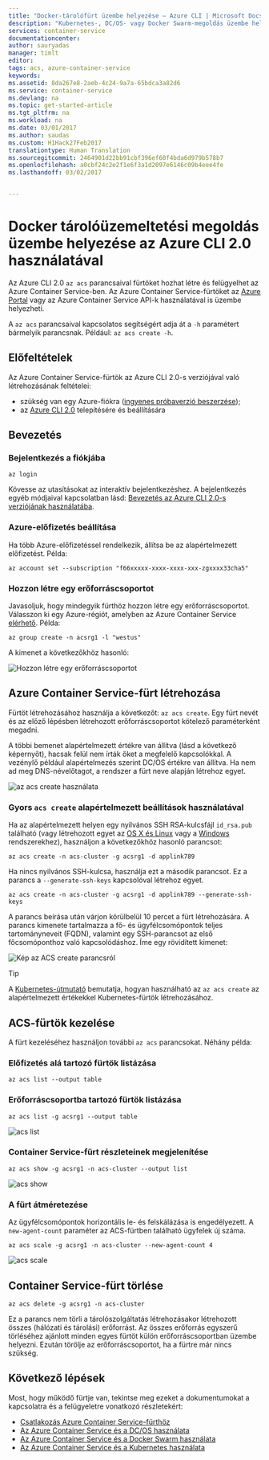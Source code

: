 ```yaml
---
title: "Docker-tárolófürt üzembe helyezése – Azure CLI | Microsoft Docs"
description: "Kubernetes-, DC/OS- vagy Docker Swarm-megoldás üzembe helyezése az Azure Container Service-ben az Azure CLI 2.0 használatával"
services: container-service
documentationcenter: 
author: sauryadas
manager: timlt
editor: 
tags: acs, azure-container-service
keywords: 
ms.assetid: 8da267e8-2aeb-4c24-9a7a-65bdca3a82d6
ms.service: container-service
ms.devlang: na
ms.topic: get-started-article
ms.tgt_pltfrm: na
ms.workload: na
ms.date: 03/01/2017
ms.author: saudas
ms.custom: H1Hack27Feb2017
translationtype: Human Translation
ms.sourcegitcommit: 2464901d22bb91cbf396ef60f4bda6d979b578b7
ms.openlocfilehash: a0cbf24c2e2f1e6f3a1d2097e6146c09b4eee4fe
ms.lasthandoff: 03/02/2017


---
```

# <a name="deploy-a-docker-container-hosting-solution-using-the-azure-cli-20"></a>Docker tárolóüzemeltetési megoldás üzembe helyezése az Azure CLI 2.0 használatával

Az Azure CLI 2.0 `az acs` parancsaival fürtöket hozhat létre és felügyelhet az Azure Container Service-ben. Az Azure Container Service-fürtöket az [Azure Portal](container-service-deployment.md) vagy az Azure Container Service API-k használatával is üzembe helyezheti.

A `az acs` parancsaival kapcsolatos segítségért adja át a `-h` paramétert bármelyik parancsnak. Például: `az acs create -h`.



## <a name="prerequisites"></a>Előfeltételek
Az Azure Container Service-fürtök az Azure CLI 2.0-s verziójával való létrehozásának feltételei:
* szükség van egy Azure-fiókra ([ingyenes próbaverzió beszerzése](https://azure.microsoft.com/pricing/free-trial/));
* az [Azure CLI 2.0](/cli/azure/install-az-cli2) telepítésére és beállítására

## <a name="get-started"></a>Bevezetés 
### <a name="log-in-to-your-account"></a>Bejelentkezés a fiókjába
```azurecli
az login 
```

Kövesse az utasításokat az interaktív bejelentkezéshez. A bejelentkezés egyéb módjaival kapcsolatban lásd: [Bevezetés az Azure CLI 2.0-s verziójának használatába](/cli/azure/get-started-with-az-cli2).

### <a name="set-your-azure-subscription"></a>Azure-előfizetés beállítása

Ha több Azure-előfizetéssel rendelkezik, állítsa be az alapértelmezett előfizetést. Példa:

```
az account set --subscription "f66xxxxx-xxxx-xxxx-xxx-zgxxxx33cha5"
```


### <a name="create-a-resource-group"></a>Hozzon létre egy erőforráscsoportot
Javasoljuk, hogy mindegyik fürthöz hozzon létre egy erőforráscsoportot. Válasszon ki egy Azure-régiót, amelyben az Azure Container Service [elérhető](https://azure.microsoft.com/en-us/regions/services/). Példa:

```azurecli
az group create -n acsrg1 -l "westus"
```
A kimenet a következőkhöz hasonló:

![Hozzon létre egy erőforráscsoportot](media/container-service-create-acs-cluster-cli/rg-create.png)


## <a name="create-an-azure-container-service-cluster"></a>Azure Container Service-fürt létrehozása

Fürtöt létrehozásához használja a következőt: `az acs create`.
Egy fürt nevét és az előző lépésben létrehozott erőforráscsoportot kötelező paraméterként megadni. 

A többi bemenet alapértelmezett értékre van állítva (lásd a következő képernyőt), hacsak felül nem írták őket a megfelelő kapcsolókkal. A vezénylő például alapértelmezés szerint DC/OS értékre van állítva. Ha nem ad meg DNS-névelőtagot, a rendszer a fürt neve alapján létrehoz egyet.

![az acs create használata](media/container-service-create-acs-cluster-cli/create-help.png)


### <a name="quick-acs-create-using-defaults"></a>Gyors `acs create` alapértelmezett beállítások használatával
Ha az alapértelmezett helyen egy nyilvános SSH RSA-kulcsfájl `id_rsa.pub` található (vagy létrehozott egyet az [OS X és Linux](../virtual-machines/virtual-machines-linux-mac-create-ssh-keys.md) vagy a [Windows](../virtual-machines/virtual-machines-linux-ssh-from-windows.md) rendszerekhez), használjon a következőkhöz hasonló parancsot:

```azurecli
az acs create -n acs-cluster -g acsrg1 -d applink789
```
Ha nincs nyilvános SSH-kulcsa, használja ezt a második parancsot. Ez a parancs a `--generate-ssh-keys` kapcsolóval létrehoz egyet.

```azurecli
az acs create -n acs-cluster -g acsrg1 -d applink789 --generate-ssh-keys
```

A parancs beírása után várjon körülbelül 10 percet a fürt létrehozására. A parancs kimenete tartalmazza a fő- és ügyfélcsomópontok teljes tartományneveit (FQDN), valamint egy SSH-parancsot az első főcsomóponthoz való kapcsolódáshoz. Íme egy rövidített kimenet:

![Kép az ACS create parancsról](media/container-service-create-acs-cluster-cli/cluster-create.png)

> [!TIP]
> A [Kubernetes-útmutató](container-service-kubernetes-walkthrough.md) bemutatja, hogyan használható az `az acs create` az alapértelmezett értékekkel Kubernetes-fürtök létrehozásához.
>

## <a name="manage-acs-clusters"></a>ACS-fürtök kezelése

A fürt kezeléséhez használjon további `az acs` parancsokat. Néhány példa:

### <a name="list-clusters-under-a-subscription"></a>Előfizetés alá tartozó fürtök listázása

```azurecli
az acs list --output table
```

### <a name="list-clusters-in-a-resource-group"></a>Erőforráscsoportba tartozó fürtök listázása

```azurecli
az acs list -g acsrg1 --output table
```

![acs list](media/container-service-create-acs-cluster-cli/acs-list.png)


### <a name="display-details-of-a-container-service-cluster"></a>Container Service-fürt részleteinek megjelenítése

```azurecli
az acs show -g acsrg1 -n acs-cluster --output list
```

![acs show](media/container-service-create-acs-cluster-cli/acs-show.png)


### <a name="scale-the-cluster"></a>A fürt átméretezése
Az ügyfélcsomópontok horizontális le- és felskálázása is engedélyezett. A `new-agent-count` paraméter az ACS-fürtben található ügyfelek új száma.

```azurecli
az acs scale -g acsrg1 -n acs-cluster --new-agent-count 4
```

![acs scale](media/container-service-create-acs-cluster-cli/acs-scale.png)

## <a name="delete-a-container-service-cluster"></a>Container Service-fürt törlése
```azurecli
az acs delete -g acsrg1 -n acs-cluster 
```
Ez a parancs nem törli a tárolószolgáltatás létrehozásakor létrehozott összes (hálózati és tárolási) erőforrást. Az összes erőforrás egyszerű törléséhez ajánlott minden egyes fürtöt külön erőforráscsoportban üzembe helyezni. Ezután törölje az erőforráscsoportot, ha a fürtre már nincs szükség.

## <a name="next-steps"></a>Következő lépések
Most, hogy működő fürtje van, tekintse meg ezeket a dokumentumokat a kapcsolatra és a felügyeletre vonatkozó részletekért:

* [Csatlakozás Azure Container Service-fürthöz](container-service-connect.md)
* [Az Azure Container Service és a DC/OS használata](container-service-mesos-marathon-rest.md)
* [Az Azure Container Service és a Docker Swarm használata](container-service-docker-swarm.md)
* [Az Azure Container Service és a Kubernetes használata](container-service-kubernetes-walkthrough.md)
